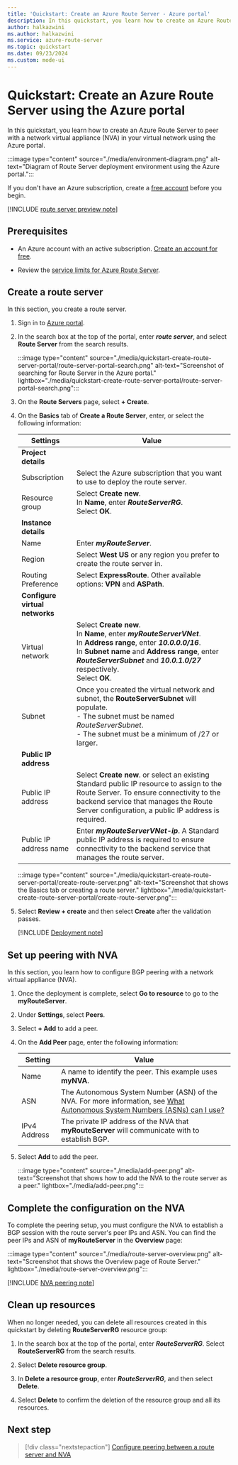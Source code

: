 ```yaml
---
title: 'Quickstart: Create an Azure Route Server - Azure portal'
description: In this quickstart, you learn how to create an Azure Route Server using the Azure portal.
author: halkazwini
ms.author: halkazwini
ms.service: azure-route-server
ms.topic: quickstart
ms.date: 09/23/2024
ms.custom: mode-ui
---
```


# Quickstart: Create an Azure Route Server using the Azure portal

In this quickstart, you learn how to create an Azure Route Server to peer with a network virtual appliance (NVA) in your virtual network using the Azure portal.

:::image type="content" source="./media/environment-diagram.png" alt-text="Diagram of Route Server deployment environment using the Azure portal.":::

If you don't have an Azure subscription, create a [free account](https://azure.microsoft.com/free/?WT.mc_id=A261C142F) before you begin.

[!INCLUDE [route server preview note](../../includes/route-server-note-preview-date.md)]

## Prerequisites

- An Azure account with an active subscription. [Create an account for free](https://azure.microsoft.com/free/?WT.mc_id=A261C142F).

- Review the [service limits for Azure Route Server](route-server-faq.md#limitations).

## Create a route server

In this section, you create a route server.

1. Sign in to [Azure portal](https://portal.azure.com).

1. In the search box at the top of the portal, enter ***route server***, and select **Route Server** from the search results. 

    :::image type="content" source="./media/quickstart-create-route-server-portal/route-server-portal-search.png" alt-text="Screenshot of searching for Route Server in the Azure portal." lightbox="./media/quickstart-create-route-server-portal/route-server-portal-search.png":::

1. On the **Route Servers** page, select **+ Create**. 

1. On the **Basics** tab of **Create a Route Server**, enter, or select the following information:

    | Settings | Value |
    |----------|-------|
    | **Project details** |  |
    | Subscription | Select the Azure subscription that you want to use to deploy the route server. |
    | Resource group | Select **Create new**. <br>In **Name**, enter ***RouteServerRG***. <br>Select **OK**. |
    | **Instance details** |  |
    | Name | Enter ***myRouteServer***. |
    | Region | Select **West US** or any region you prefer to create the route server in. |
    | Routing Preference | Select **ExpressRoute**. Other available options: **VPN** and **ASPath**. |
    | **Configure virtual networks** |  |
    | Virtual network | Select **Create new**. <br>In **Name**, enter ***myRouteServerVNet***. <br>In **Address range**, enter ***10.0.0.0/16***. <br>In **Subnet name** and **Address range**, enter ***RouteServerSubnet*** and ***10.0.1.0/27*** respectively. <br>Select **OK**. |
    | Subnet | Once you created the virtual network and subnet, the **RouteServerSubnet** will populate. <br>- The subnet must be named *RouteServerSubnet*.<br>- The subnet must be a minimum of /27 or larger. |
    | **Public IP address** |  |
    | Public IP address | Select **Create new**. or select an existing Standard public IP resource to assign to the Route Server. To ensure connectivity to the backend service that manages the Route Server configuration, a public IP address is required. |
    | Public IP address name | Enter ***myRouteServerVNet-ip***. A Standard public IP address is required to ensure connectivity to the backend service that manages the route server. |

    :::image type="content" source="./media/quickstart-create-route-server-portal/create-route-server.png" alt-text="Screenshot that shows the Basics tab or creating a route server." lightbox="./media/quickstart-create-route-server-portal/create-route-server.png":::     

1. Select **Review + create** and then select **Create** after the validation passes.

    [!INCLUDE [Deployment note](../../includes/route-server-note-creation-time.md)]

## Set up peering with NVA

In this section, you learn how to configure BGP peering with a network virtual appliance (NVA).

1. Once the deployment is complete, select **Go to resource** to go to the **myRouteServer**.

1. Under **Settings**, select **Peers**. 

1. Select **+ Add** to add a peer.

1. On the **Add Peer** page, enter the following information:

    | Setting | Value |
    | ------- | ----- |
    | Name | A name to identify the peer. This example uses **myNVA**. |
    | ASN | The Autonomous System Number (ASN) of the NVA. For more information, see [What Autonomous System Numbers (ASNs) can I use?](route-server-faq.md#what-autonomous-system-numbers-asns-can-i-use) |
    | IPv4 Address | The private IP address of the NVA that **myRouteServer** will communicate with to establish BGP. |

1. Select **Add** to add the peer.

    :::image type="content" source="./media/add-peer.png" alt-text="Screenshot that shows how to add the NVA to the route server as a peer." lightbox="./media/add-peer.png":::

## Complete the configuration on the NVA

To complete the peering setup, you must configure the NVA to establish a BGP session with the route server's peer IPs and ASN. You can find the peer IPs and ASN of **myRouteServer** in the **Overview** page:

:::image type="content" source="./media/route-server-overview.png" alt-text="Screenshot that shows the Overview page of Route Server." lightbox="./media/route-server-overview.png":::

[!INCLUDE [NVA peering note](../../includes/route-server-note-nva-peering.md)]

## Clean up resources

When no longer needed, you can delete all resources created in this quickstart by deleting **RouteServerRG** resource group:

1. In the search box at the top of the portal, enter ***RouteServerRG***. Select **RouteServerRG** from the search results.

1. Select **Delete resource group**.

1. In **Delete a resource group**, enter ***RouteServerRG***, and then select **Delete**.

1. Select **Delete** to confirm the deletion of the resource group and all its resources.

## Next step

> [!div class="nextstepaction"]
> [Configure peering between a route server and NVA](peer-route-server-with-virtual-appliance.md)
